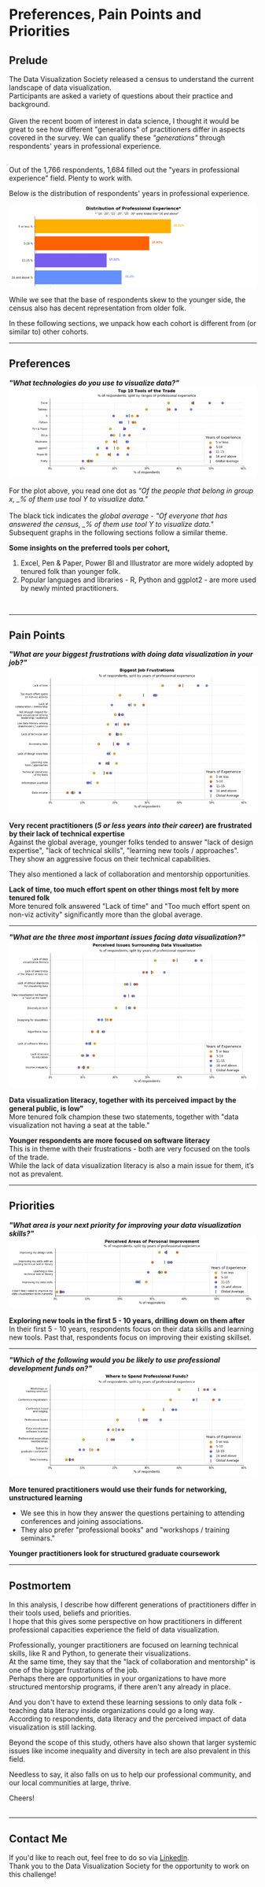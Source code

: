 Preferences, Pain Points and Priorities
===

<h2>Prelude</h2>

The Data Visualization Society released a census to understand the current landscape of data visualization. <br>
Participants are asked a variety of questions about their practice and background. <br><br>
Given the recent boom of interest in data science, I thought it would be great to see how different "generations" of practitioners differ in aspects covered in the survey. We can qualify these *"generations"* through respondents' years in professional experience.<br><br>

Out of the 1,766 respondents, 1,684 filled out the "years in professional experience" field. Plenty to work with.

Below is the distribution of respondents' years in professional experience.


<img src = "/2020 Survey Viz/prof_distribution.png">

While we see that the base of respondents skew to the younger side, the census also has decent representation from older folk.

In these following sections, we unpack how each cohort is different from (or similar to) other cohorts.

<hr>

<h2>Preferences</h2>

<b><i>"What technologies do you use to visualize data?"</i></b>
<img src="/2020 Survey Viz/tech_respondents.png">

For the plot above, you read one dot as *"Of the people that belong in group x, _% of them use tool Y to visualize data."*<br><br>
The black tick indicates the *global average* - *"Of everyone that has answered the census, _% of them use tool Y to visualize data."*<br>
Subsequent graphs in the following sections follow a similar theme.

**Some insights on the preferred tools per cohort,** 
1. Excel, Pen & Paper, Power BI and Illustrator are more widely adopted by tenured folk than younger folk.
2. Popular languages and libraries - R, Python and ggplot2 - are more used by newly minted practitioners.

<br>

<hr>

<h2>Pain Points</h2>

<b><i>"What are your biggest frustrations with doing data visualization in your job?"</i></b>
<img src="/2020 Survey Viz/frus_respondents.png">

**Very recent practitioners (*5 or less years into their career*) are frustrated by their lack of technical expertise**<br>
Against the global average, younger folks tended to answer "lack of design expertise", "lack of technical skills", "learning new tools / approaches".
They show an aggressive focus on their technical capabilities.

They also mentioned a lack of collaboration and mentorship opportunities.

**Lack of time, too much effort spent on other things most felt by more tenured folk**<br>
More tenured folk answered "Lack of time" and "Too much effort spent on non-viz activity" significantly more than the global average.

<hr>

<b><i>"What are the three most important issues facing data visualization?"</i></b>
<img src="/2020 Survey Viz/issu_respondents.png">

**Data visualization literacy, together with its perceived impact by the general public, is low"**<br>
More tenured folk champion these two statements, together with "data visualization not having a seat at the table."

**Younger respondents are more focused on software literacy**<br>
This is in theme with their frustrations - both are very focused on the tools of the trade.<br>
While the lack of data visualization literacy is also a main issue for them, it’s not as prevalent.

<hr>

<h2>Priorities</h2>

<b><i>"What area is your next priority for improving your data visualization skills?"</i></b>
<img src="/2020 Survey Viz/area_respondents.png">

**Exploring new tools in the first 5 - 10 years, drilling down on them after**<br>
In their first 5 - 10 years, respondents focus on their data skills and learning new tools.
Past that, respondents focus on improving their existing skillset.

<hr>

<b><i>"Which of the following would you be likely to use professional development funds on?"</i></b>
<img src="/2020 Survey Viz/devs_respondents.png">

**More tenured practitioners would use their funds for networking, unstructured learning**<br>
* We see this in how they answer the questions pertaining to attending conferences and joining associations.
* They also prefer "professional books" and "workshops / training seminars."

**Younger practitioners look for structured graduate coursework**

<hr>

<h2>Postmortem</h2>

In this analysis, I describe how different generations of practitioners differ in their tools used, beliefs and priorities.<br>
I hope that this gives some perspective on how practitioners in different professional capacities experience the field of data visualization.<br>

Professionally, younger practitioners are focused on learning technical skills, like R and Python, to generate their visualizations. <br>
At the same time, they say that the "lack of collaboration and mentorship" is one of the bigger frustrations of the job.<br>
Perhaps there are opportunities in your organizations to have more structured mentorship programs, if there aren't any already in place. <br>

And you don't have to extend these learning sessions to only data folk - teaching data literacy inside organizations could go a long way. <br>
According to respondents, data literacy and the perceived impact of data visualization is still lacking.

Beyond the scope of this study, others have also shown that larger systemic issues like income inequality and diversity in tech are also prevalent in this field. <br>

Needless to say, it also falls on us to help our professional community, and our local communities at large, thrive.<br>

Cheers!
<br><br>

<hr>

<h2>Contact Me</h2>
If you'd like to reach out, feel free to do so via <a href = "https://www.linkedin.com/in/edricramos/">LinkedIn</a>.<br>
Thank you to the Data Visualization Society for the opportunity to work on this challenge!

